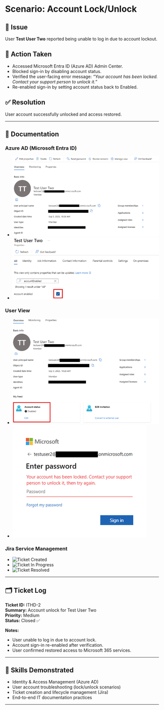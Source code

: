 # Scenario: Account Lock/Unlock

## 📝 Issue
User **Test User Two** reported being unable to log in due to account lockout.  

## 🔧 Action Taken
- Accessed Microsoft Entra ID (Azure AD) Admin Center.  
- Blocked sign-in by disabling account status.  
- Verified the user-facing error message: *“Your account has been locked. Contact your support person to unlock it.”*  
- Re-enabled sign-in by setting account status back to Enabled.  

## ✅ Resolution
User account successfully unlocked and access restored.  

---

## 📂 Documentation

### Azure AD (Microsoft Entra ID)
- ![Account Disabled](./images/account-lock/revoke_access.png)  
- ![Account Enabled](./images/account-lock/revoke_access2.png)  

### User View
- ![Login Error Message](./images/account-lock/revoke_access3.png)  
- ![Login Error Message 2](./images/account-lock/revoke_access4.png) 
### Jira Service Management
- ![Ticket Created](./images/account-lock/jira/ticket-created.png)  
- ![Ticket In Progress](./images/account-lock/jira/ticket-inprogress.png)  
- ![Ticket Resolved](./images/account-lock/jira/ticket-done.png)  

---

## 🗂 Ticket Log
**Ticket ID:** ITHD-2  
**Summary:** Account unlock for Test User Two  
**Priority:** Medium  
**Status:** Closed ✅  

**Notes:**  
- User unable to log in due to account lock.  
- Account sign-in re-enabled after verification.  
- User confirmed restored access to Microsoft 365 services.  

---

## 🎯 Skills Demonstrated
- Identity & Access Management (Azure AD)  
- User account troubleshooting (lock/unlock scenarios)  
- Ticket creation and lifecycle management (Jira)  
- End-to-end IT documentation practices  

---
